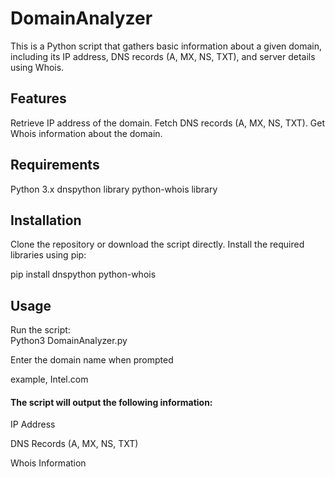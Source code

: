 # DomainAnalyzer
This is a Python script that gathers basic information about a given domain, including its IP address, DNS records (A, MX, NS, TXT), and server details using Whois.

## Features
Retrieve IP address of the domain.
Fetch DNS records (A, MX, NS, TXT).
Get Whois information about the domain.
## Requirements
Python 3.x
dnspython library
python-whois library
## Installation
Clone the repository or download the script directly.
Install the required libraries using pip:

pip install dnspython python-whois
## Usage
Run the script:  
Python3 DomainAnalyzer.py

Enter the domain name when prompted 

example, Intel.com
#### The script will output the following information:
IP Address

DNS Records (A, MX, NS, TXT)

Whois Information
